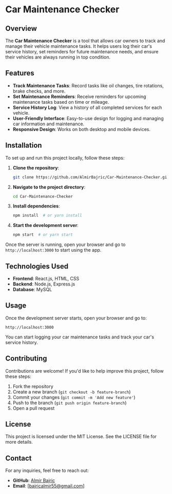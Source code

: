 # Car Maintenance Checker

## Overview
The **Car Maintenance Checker** is a tool that allows car owners to track and manage their vehicle maintenance tasks. It helps users log their car's service history, set reminders for future maintenance needs, and ensure their vehicles are always running in top condition.

## Features
- **Track Maintenance Tasks**: Record tasks like oil changes, tire rotations, brake checks, and more.
- **Set Maintenance Reminders**: Receive reminders for upcoming maintenance tasks based on time or mileage.
- **Service History Log**: View a history of all completed services for each vehicle.
- **User-Friendly Interface**: Easy-to-use design for logging and managing car information and maintenance.
- **Responsive Design**: Works on both desktop and mobile devices.

## Installation
To set up and run this project locally, follow these steps:

1. **Clone the repository**:
   ```sh
   git clone https://github.com/AlmirBajric/Car-Maintenance-Checker.git
   ```

2. **Navigate to the project directory**:
   ```sh
   cd Car-Maintenance-Checker
   ```

3. **Install dependencies**:
   ```sh
   npm install  # or yarn install
   ```

4. **Start the development server**:
   ```sh
   npm start  # or yarn start
   ```

Once the server is running, open your browser and go to `http://localhost:3000` to start using the app.

## Technologies Used
- **Frontend**: React.js, HTML, CSS
- **Backend**:  Node.js, Express.js
- **Database**:  MySQL

## Usage
Once the development server starts, open your browser and go to:
```
http://localhost:3000
```
You can start logging your car maintenance tasks and track your car's service history.

## Contributing
Contributions are welcome! If you'd like to help improve this project, follow these steps:

1. Fork the repository
2. Create a new branch (`git checkout -b feature-branch`)
3. Commit your changes (`git commit -m 'Add new feature'`)
4. Push to the branch (`git push origin feature-branch`)
5. Open a pull request

## License
This project is licensed under the MIT License. See the LICENSE file for more details.

## Contact
For any inquiries, feel free to reach out:
- **GitHub**: [Almir Bajric](https://github.com/AlmirBajric)
- **Email**: [bajricalmir55@gmail.com] 
